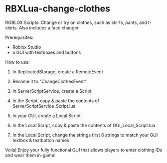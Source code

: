# RBXLua-change-clothes
ROBLOX Scripts:
Change or try on clothes, such as shirts, pants, and t-shirts. Also includes a face changer.

Prerequisites:
- Roblox Studio
- a GUI with textboxes and buttons

How to use:
1. In ReplicatedStorage, create a RemoteEvent
2. Rename it to "ChangeClothesEvent"

3. In ServerScriptService, create a Script
4. In the Script, copy & paste the contents of ServerScriptService_Script.lua

5. In your GUI, create a Local Script
6. In the Local Script, copy & paste the contents of GUI_Local_Script.lua
7. In the Local Script, change the strings first 8 strings to match your GUI textbox & textbutton names

Voila! Enjoy your fully functional GUI that allows players to enter clothing IDs and wear them in-game!

